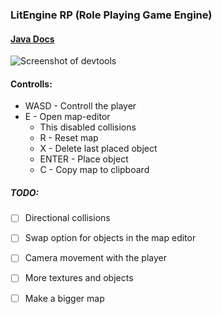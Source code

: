 ### LitEngine RP (Role Playing Game Engine)

#### [Java Docs](https://yogsther.github.io/LitEngine-RP/)

![Screenshot of devtools](https://i.imgur.com/xl7OgdP.png)

#### Controlls: 
* WASD - Controll the player
* E - Open map-editor
	* This disabled collisions
	* R - Reset map
	* X - Delete last placed object
	* ENTER - Place object
	* C - Copy map to clipboard

##### TODO: 
- [ ] Directional collisions
- [ ] Swap option for objects in the map editor
- [ ] Camera movement with the player
- [ ] More textures and objects
- [ ] Make a bigger map





